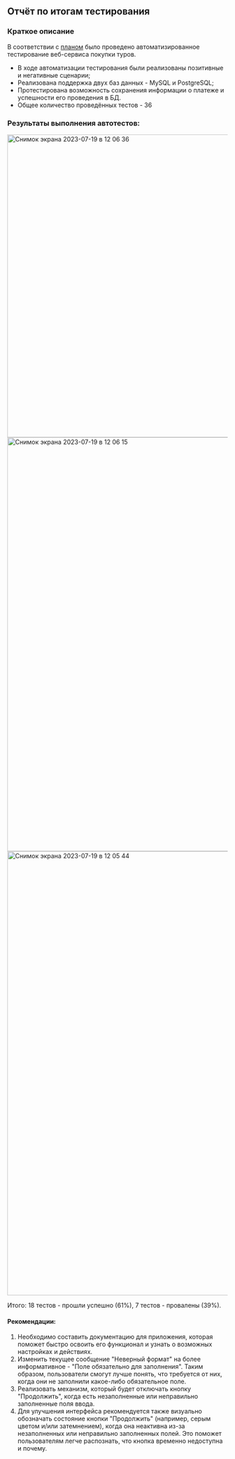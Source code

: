 ## Отчёт по итогам тестирования

### Краткое описание

В соответствии с [планом](https://github.com/RegiePanina/Diploma/blob/master/Documentation/Plan.md) было проведено автоматизированное тестирование веб-сервиса покупки туров.

- В ходе автоматизации тестирования были реализованы позитивные и негативные сценарии;
- Реализована поддержка двух баз данных - MySQL и PostgreSQL;
- Протестирована возможность сохранения информации о платеже и успешности его проведения в БД.
- Общее количество проведённых тестов - 36

### Результаты выполнения автотестов:
<img width="692" alt="Снимок экрана 2023-07-19 в 12 06 36" src="https://github.com/RegiePanina/Diploma/assets/121554223/91a84a9b-a865-4a27-926d-1eb61a51a025">
<img width="946" alt="Снимок экрана 2023-07-19 в 12 06 15" src="https://github.com/RegiePanina/Diploma/assets/121554223/d70d0eb8-20f3-44a3-92d8-20d9a58602ed">
<img width="1015" alt="Снимок экрана 2023-07-19 в 12 05 44" src="https://github.com/RegiePanina/Diploma/assets/121554223/7ed81037-d929-4da5-be22-3ff76bed22b6">

Итого: 18 тестов - прошли успешно (61%), 7 тестов - провалены (39%).

#### Рекомендации:
1. Необходимо составить документацию для приложения, которая поможет быстро освоить его функционал и узнать о возможных настройках и действиях.
2. Изменить текущее сообщение "Неверный формат" на более информативное - "Поле обязательно для заполнения". Таким образом, пользователи смогут лучше понять, что требуется от них, когда они не заполнили какое-либо обязательное поле.
3. Реализовать механизм, который будет отключать кнопку "Продолжить", когда есть незаполненные или неправильно заполненные поля ввода.
4. Для улучшения интерфейса рекомендуется также визуально обозначать состояние кнопки "Продолжить" (например, серым цветом и/или затемнением), когда она неактивна из-за незаполненных или неправильно заполненных полей. Это поможет пользователям легче распознать, что кнопка временно недоступна и почему.
